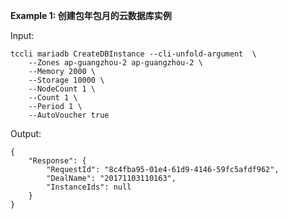 **Example 1: 创建包年包月的云数据库实例**



Input: 

```
tccli mariadb CreateDBInstance --cli-unfold-argument  \
    --Zones ap-guangzhou-2 ap-guangzhou-2 \
    --Memory 2000 \
    --Storage 10000 \
    --NodeCount 1 \
    --Count 1 \
    --Period 1 \
    --AutoVoucher true
```

Output: 
```
{
    "Response": {
        "RequestId": "8c4fba95-01e4-61d9-4146-59fc5afdf962",
        "DealName": "20171103110163",
        "InstanceIds": null
    }
}
```

